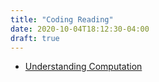 ```yaml
---
title: "Coding Reading"
date: 2020-10-04T18:12:30-04:00
draft: true
---
```


* [Understanding Computation](https://computationbook.com/)

